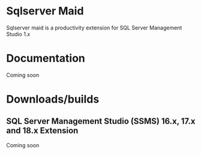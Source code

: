 # Sqlserver Maid

Sqlserver maid is a productivity extension for SQL Server Management Studio 1.x

# Documentation

Coming soon
# Downloads/builds

## SQL Server Management Studio (SSMS) 16.x, 17.x and 18.x Extension

Coming soon
